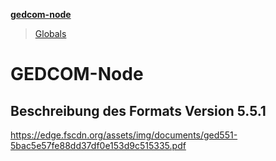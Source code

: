 **[gedcom-node](README.md)**

> [Globals](globals.md)

# GEDCOM-Node
## Beschreibung des Formats Version 5.5.1 
https://edge.fscdn.org/assets/img/documents/ged551-5bac5e57fe88dd37df0e153d9c515335.pdf

